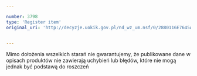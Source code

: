 ```yaml
---

number: 3798
type: 'Register item'
original_uri: 'http://decyzje.uokik.gov.pl/nd_wz_um.nsf/0/2880116E7645A34AC1257A910026948C?OpenDocument'


---
```


Mimo dołożenia wszelkich starań nie gwarantujemy, że publikowane dane w opisach produktów nie zawierają uchybień lub błędów, które nie mogą jednak być podstawą do roszczeń
